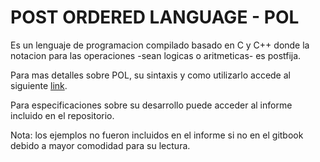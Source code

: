 # POST ORDERED LANGUAGE - POL
Es un lenguaje de programacion compilado basado en C y C++ donde la notacion para las operaciones -sean logicas o aritmeticas- es postfija.

Para mas detalles sobre POL, su sintaxis y como utilizarlo accede al siguiente [link](https://nabil-haddad.gitbook.io/nabil-haddad/).

Para especificaciones sobre su desarrollo puede acceder al informe incluido en el repositorio.

Nota: los ejemplos no fueron incluidos en el informe si no en el gitbook debido a mayor comodidad para su lectura.
